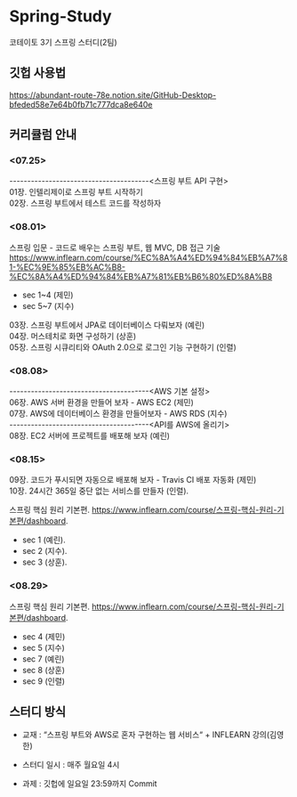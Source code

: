 # Spring-Study
코테이토 3기 스프링 스터디(2팀)


## 깃헙 사용법  
https://abundant-route-78e.notion.site/GitHub-Desktop-bfeded58e7e64b0fb71c777dca8e640e
## 커리큘럼 안내  

### <07.25>  
---------------------------------------<스프링 부트 API 구현>   
01장. 인텔리제이로 스프링 부트 시작하기  
02장. 스프링 부트에서 테스트 코드를 작성하자  

### <08.01>  
<INFLEARN> 스프링 입문 - 코드로 배우는 스프링 부트, 웹 MVC, DB 접근 기술  
https://www.inflearn.com/course/%EC%8A%A4%ED%94%84%EB%A7%81-%EC%9E%85%EB%AC%B8-%EC%8A%A4%ED%94%84%EB%A7%81%EB%B6%80%ED%8A%B8  
- sec 1~4 (제민)
- sec 5~7 (지수)  
  
03장. 스프링 부트에서 JPA로 데이터베이스 다뤄보자 (예린)  
04장. 머스테치로 화면 구성하기 (상훈)  
05장. 스프링 시큐리티와 OAuth 2.0으로 로그인 기능 구현하기 (인렬)  

### <08.08>  
  
---------------------------------------<AWS 기본 설정>  
06장. AWS 서버 환경을 만들어 보자 - AWS EC2  (제민)  
07장. AWS에 데이터베이스 환경을 만들어보자 - AWS RDS (지수)    
---------------------------------------<API를 AWS에 올리기>   
08장. EC2 서버에 프로젝트를 배포해 보자  (예린)  

### <08.15>  
09장. 코드가 푸시되면 자동으로 배포해 보자 - Travis CI 배포 자동화 (제민)  
10장. 24시간 365일 중단 없는 서비스를 만들자 (인렬). 
 
<INFLERAN> 스프링 핵심 원리 기본편. 
https://www.inflearn.com/course/스프링-핵심-원리-기본편/dashboard. 
- sec 1 (예린). 
- sec 2 (지수). 
- sec 3 (상훈). 

### <08.29>  
<INFLERAN> 스프링 핵심 원리 기본편. 
https://www.inflearn.com/course/스프링-핵심-원리-기본편/dashboard.  
- sec 4 (제민)  
- sec 5 (지수)  
- sec 7 (예린)  
- sec 8 (상훈)  
- sec 9 (인렬)  


## 스터디 방식  
- 교재 : “스프링 부트와 AWS로 혼자 구현하는 웹 서비스“  + INFLEARN 강의(김영한)

- 스터디 일시 : 매주 월요일 4시  

- 과제 : 깃헙에 일요일 23:59까지 Commit    
